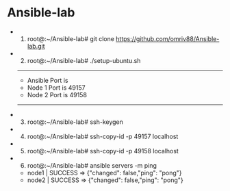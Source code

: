 # Ansible-lab  
  - 1) root@:~/Ansible-lab# git clone https://github.com/omriv88/Ansible-lab.git
  - 2) root@:~/Ansible-lab# ./setup-ubuntu.sh
     
    ----------------------------
    - Ansible Port is
    - Node 1 Port is 49157
    - Node 2 Port is 49158
    ----------------------------
 - 3) root@:~/Ansible-lab# ssh-keygen
 - 4) root@:~/Ansible-lab# ssh-copy-id -p 49157 localhost
 - 5) root@:~/Ansible-lab# ssh-copy-id -p 49158 localhost
 - 6) root@:~/Ansible-lab# ansible servers -m ping
 
    - node1 | SUCCESS => {"changed": false,"ping": "pong"} 
    - node2 | SUCCESS => {"changed": false,"ping": "pong"}
